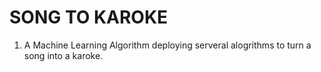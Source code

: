# SONG TO KAROKE
1) A Machine Learning Algorithm deploying serveral alogrithms to turn
   a song into a karoke.